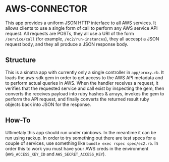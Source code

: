 AWS-CONNECTOR
=============

This app provides a uniform JSON HTTP interface to all AWS services. It allows clients to use
a single form of call to perform any AWS service API request. All requests are POSTs, they all
use a URI of the form `/service/call` (for example, `/ec2/run-instances`), they all accespt
a JSON request body, and they all produce a JSON response body.

Structure
---------
This is a sinatra app with currently only a single controller in `app/proxy.rb`. It loads the
aws-sdk gem in order to get access to the AWS API metadata and to perform actual queries in AWS.
When the handler receives a request, it verifies that the requested service and call exist by
inspecting the gem, then converts the receives payload into ruby hashes & arrays, invokes the
gem to perform the API request, and finally converts the returned result ruby objects back into
JSON for the response.

How-To
------
Ultimetaly this app should run under rainbows. In the meantime it can be run using rackup.
In order to try something out there are test specs for a couple of services, use something like
`bundle exec rspec spec/ec2.rb`. In order this to work you must have your AWS creds in the environment
(`AWS_ACCESS_KEY_ID` and `AWS_SECRET_ACCESS_KEY`).
